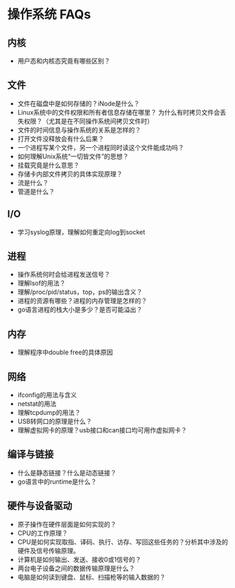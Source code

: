 # 操作系统 FAQs

## 内核

- 用户态和内核态究竟有哪些区别？

## 文件

- 文件在磁盘中是如何存储的？iNode是什么？
- Linux系统中的文件权限和所有者信息存储在哪里？ 为什么有时拷贝文件会丢失权限？（尤其是在不同操作系统间拷贝文件时）
- 文件的时间信息与操作系统的关系是怎样的？
- 打开文件没释放会有什么后果？
- 一个进程写某个文件，另一个进程同时读这个文件能成功吗？
- 如何理解Unix系统“一切皆文件”的思想？
- 挂载究竟是什么意思？
- 存储卡内部文件拷贝的具体实现原理？
- 流是什么？
- 管道是什么？

## I/O

- 学习syslog原理，理解如何重定向log到socket

## 进程

- 操作系统何时会给进程发送信号？
- 理解lsof的用法？
- 理解/proc/pid/status，top，ps的输出含义？
- 进程的资源有哪些？进程的内存管理是怎样的？
- go语言进程的栈大小是多少？是否可能溢出？

## 内存

- 理解程序中double free的具体原因

## 网络

- ifconfig的用法与含义
- netstat的用法
- 理解tcpdump的用法？
- USB转网口的原理是什么？
- 理解虚拟网卡的原理？usb接口和can接口均可用作虚拟网卡？

## 编译与链接

- 什么是静态链接？什么是动态链接？
- go语言中的runtime是什么？

## 硬件与设备驱动

- 原子操作在硬件层面是如何实现的？
- CPU的工作原理？
- CPU是如何实现取指、译码、执行、访存、写回这些任务的？分析其中涉及的硬件及信号传输原理。
- 计算机是如何输出、发送、接收0或1信号的？
- 两台电子设备之间的数据传输原理是什么？
- 电脑是如何读到键盘、鼠标、扫描枪等的输入数据的？
